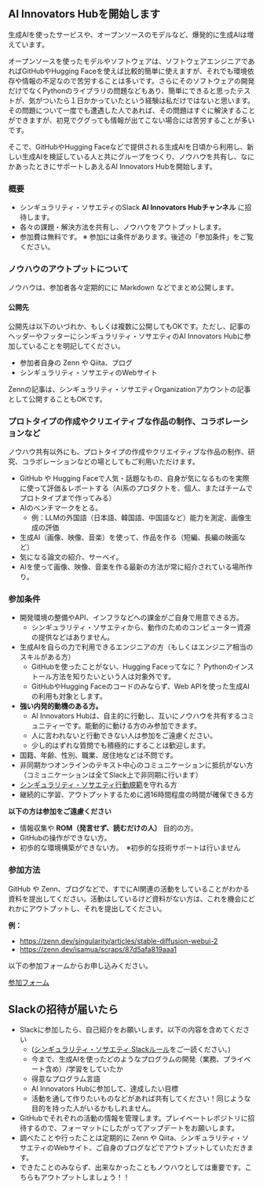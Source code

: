 ## AI Innovators Hubを開始します

生成AIを使ったサービスや、オープンソースのモデルなど、爆発的に生成AIは増えています。

オープンソースを使ったモデルやソフトウェアは、ソフトウェアエンジニアであればGitHubやHugging Faceを使えば比較的簡単に使えますが、それでも環境依存や情報の不足なので苦労することは多いです。さらにそのソフトウェアの開発だけでなくPythonのライブラリの問題などもあり、簡単にできると思ったテストが、気がついたら１日かかっていたという経験は私だけではないと思います。
その問題について一度でも遭遇した人であれば、その問題はすぐに解決することができますが、初見でググっても情報が出てこない場合には苦労することが多いです。

そこで、GitHubやHugging Faceなどで提供される生成AIを日頃から利用し、新しい生成AIを検証している人と共にグループをつくり、ノウハウを共有し、なにかあったときにサポートしあえるAI Innovators Hubを開始します。

### 概要
- シンギュラリティ・ソサエティのSlack **AI Innovators Hubチャンネル** に招待します。
- 各々の課題・解決方法を共有し、ノウハウをアウトプットします。
- 参加費は無料です。 ※ 参加には条件があります。後述の「参加条件」をご覧ください。

### ノウハウのアウトプットについて
ノウハウは、参加者各々定期的にに Markdown などでまとめ公開します。

#### 公開先
公開先は以下のいづれか、もしくは複数に公開してもOKです。ただし、記事のヘッダーやフッターにシンギュラリティ・ソサエティのAI Innovators Hubに参加していることを明記してください。
- 参加者自身の Zenn や Qiita、ブログ
- シンギュラリティ・ソサエティのWebサイト

Zennの記事は、シンギュラリティ・ソサエティOrganizationアカウントの記事として公開することもOKです。

### プロトタイプの作成やクリエイティブな作品の制作、コラボレーションなど
ノウハウ共有以外にも、プロトタイプの作成やクリエイティブな作品の制作、研究、コラボレーションなどの場としてもご利用いただけます。

- GitHub や Hugging Faceで人気・話題なもの、自身が気になるものを実際に使って評価＆レポートする（AI系のプロダクトを、個人、またはチームでプロトタイプまで作ってみる）
- AIのベンチマークをとる。
  - 例：LLMの外国語（日本語、韓国語、中国語など）能力を測定、画像生成の評価
- 生成AI（画像、映像、音楽）を使って、作品を作る（短編、長編の映画など）
- 気になる論文の紹介、サーベイ。
- AIを使って画像、映像、音楽を作る最新の方法が常に紹介されている場所作り。


### 参加条件
- 開発環境の整備やAPI、インフラなどへの課金がご自身で用意できる方。
  - シンギュラリティ・ソサエティから、動作のためのコンピューター資源の提供などはありません。
- 生成AIを自らの力で利用できるエンジニアの方（もしくはエンジニア相当のスキルがある方）
  - GitHubを使ったことがない、Hugging Faceってなに？ Pythonのインストール方法を知りたいという人は対象外です。
  - GitHubやHugging Faceのコードのみならず、Web APIを使った生成AIの利用も対象とします。
- **強い内発的動機のある方。**
  - AI Innovators Hubは、自主的に行動し、互いにノウハウを共有するコミュニティーです。能動的に動ける方のみ参加できます。
  - 人に言われないと行動できない人は参加をご遠慮ください。
  - 少し的はずれな質問でも積極的にすることは歓迎します。
- 国籍、年齢、性別、職業、居住地などは不問です。
- 非同期かつオンラインのテキスト中心のコミュニケーションに抵抗がない方（コミュニケーションは全てSlack上で非同期に行います）
- [シンギュラリティ・ソサエティ行動規範](./code-of-conduct.md)を守れる方
- 継続的に学習、アウトプットするために週16時間程度の時間が確保できる方

**以下の方は参加をご遠慮ください**
- 情報収集や **ROM（発言せず、読むだけの人）** 目的の方。
- GitHubの操作ができない方。
- 初歩的な環境構築ができない方。　※初歩的な技術サポートは行いません

### 参加方法
GitHub や Zenn、ブログなどで、すでにAI関連の活動をしていることがわかる資料を提出してください。活動はしているけど資料がない方は、これを機会にどれかにアウトプットし、それを提出してください。

**例：** 
- https://zenn.dev/singularity/articles/stable-diffusion-webui-2
- https://zenn.dev/isamua/scraps/87d5afa819aaa1

以下の参加フォームからお申し込みください。

[参加フォーム](https://docs.google.com/forms/d/e/1FAIpQLSehJKVl5EJwHF8vbDBV-UBdYC1mNvvweCR2SHnZ7AevUlSs0Q/viewform?usp=sf_link)

## Slackの招待が届いたら
- Slackに参加したら、自己紹介をお願いします。以下の内容を含めてください
  - ([シンギュラリティ・ソサエティ Slackルール](./SlackRule.md)をご一読ください。)
  - 今まで、生成AIを使ったどのようなプログラムの開発（業務、プライベート含め）/学習をしていたか
  - 得意なプログラム言語
  - AI Innovators Hubに参加して、達成したい目標
  - 活動を通して作りたいものなどがあれば共有してください！同じような目的を持った人がいるかもしれません。
- GitHubでそれぞれの活動の情報を管理します。プレイベートレポジトリに招待するので、フォーマットにしたがってアップデートをお願いします。
- 調べたことや行ったことは定期的に Zenn や Qiita、シンギュラリティ・ソサエティのWebサイト、ご自身のブログなどでアウトプットしていただきます。
- できたことのみならず、出来なかったこともノウハウとしては重要です。こちらもアウトプットしましょう！！
